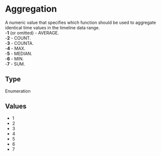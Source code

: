 # Aggregation

A numeric value that specifies which function should be used to aggregate identical time values in the timeline data range.\
-**1** (or omitted) - AVERAGE.\
-**2** - COUNT.\
-**3** - COUNTA.\
-**4** - MAX.\
-**5** - MEDIAN.\
-**6** - MIN.\
-**7** - SUM.

## Type

Enumeration

## Values

- 1
- 2
- 3
- 4
- 5
- 6
- 7
